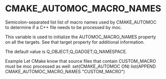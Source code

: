   

# CMAKE_AUTOMOC_MACRO_NAMES  
Semicolon-separated list list of macro names used by
CMAKE_AUTOMOC to determine if a C++ file needs to be
processed by moc.  

This variable is used to initialize the AUTOMOC_MACRO_NAMES
property on all the targets. See that target property for additional
information.  

The default value is Q_OBJECT;Q_GADGET;Q_NAMESPACE.  


Example
Let CMake know that source files that contain CUSTOM_MACRO must be moc
processed as well:
set(CMAKE_AUTOMOC ON)
list(APPEND CMAKE_AUTOMOC_MACRO_NAMES "CUSTOM_MACRO")


  

